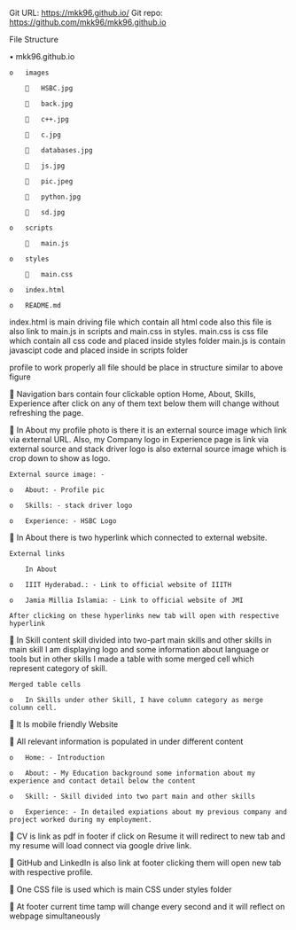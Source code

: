 Git URL: https://mkk96.github.io/
Git repo: https://github.com/mkk96/mkk96.github.io

File Structure

•	mkk96.github.io

	o	images
	
			HSBC.jpg
		
			back.jpg
		
			c++.jpg
		
			c.jpg
		
			databases.jpg
		
			js.jpg
		
			pic.jpeg
		
			python.jpg
		
			sd.jpg
		
	o	scripts
	
			main.js
		
	o	styles
	
			main.css
		
	o	index.html
	
	o	README.md
	

index.html is main driving file which contain all html code also this file is also link to main.js in scripts and main.css in styles.
main.css is css file which contain all css code and placed inside styles folder
main.js is contain javascipt code and placed inside in scripts folder

profile to work properly all file should be place in structure similar to above figure

	Navigation bars contain four clickable option Home, About, Skills, Experience after click on any of them text below them will change without refreshing the page.

	In About my profile photo is there it is an external source image which link via external URL. Also, my Company logo in Experience page is link via external source and stack driver logo is also external source image which is crop down to show as logo.

	External source image: -
	
	o	About: - Profile pic
	
	o	Skills: - stack driver logo
	
	o	Experience: - HSBC Logo


	In About there is two hyperlink which connected to external website. 

	External links
	
		In About
		
	o	IIIT Hyderabad.: - Link to official website of IIITH
	
	o	Jamia Millia Islamia: - Link to official website of JMI
	
	After clicking on these hyperlinks new tab will open with respective hyperlink
	

	In Skill content skill divided into two-part main skills and other skills in main skill I am displaying logo and some information about language or tools but in other skills I made a table with some merged cell which represent category of skill.

	Merged table cells 
	
	o	In Skills under other Skill, I have column category as merge column cell.
	
	It Is mobile friendly Website

	All relevant information is populated in under different content

	o	Home: - Introduction
	
	o	About: - My Education background some information about my experience and contact detail below the content
	
	o	Skill: - Skill divided into two part main and other skills
	
	o	Experience: - In detailed expiations about my previous company and project worked during my employment.
	
	CV is link as pdf in footer if click on Resume it will redirect to new tab and my resume will load connect via google drive link.

	GitHub and LinkedIn is also link at footer clicking them will open new tab with respective profile.

	One CSS file is used which is main CSS under styles folder

	At footer current time tamp will change every second and it will reflect on webpage simultaneously 



